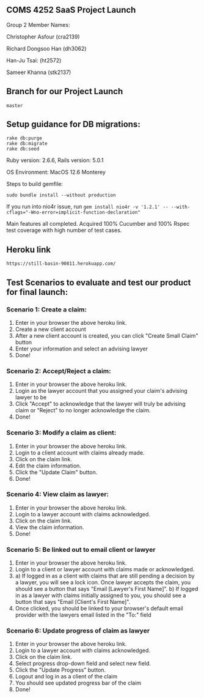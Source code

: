 ## COMS 4252 SaaS Project Launch

Group 2 Member Names:

Christopher Asfour (cra2139)

Richard Dongsoo Han (dh3062)

Han-Ju Tsai: (ht2572)

Sameer Khanna (stk2137)

## Branch for our Project Launch

```
master
```

## Setup guidance for DB migrations:

```
rake db:purge
rake db:migrate
rake db:seed
```

Ruby version: 2.6.6, Rails version: 5.0.1

OS Environment: MacOS 12.6 Monterey

Steps to build gemfile:

```
sudo bundle install --without production
```

If you run into nio4r issue, run ```gem install nio4r -v '1.2.1' -- --with-cflags="-Wno-error=implicit-function-declaration"```

Main features all completed. Acquired 100% Cucumber and 100% Rspec test coverage with high number of test cases.

## Heroku link
```
https://still-basin-90811.herokuapp.com/
```

## Test Scenarios to evaluate and test our product for final launch:

### Scenario 1: Create a claim:
1. Enter in your browser the above heroku link.
2. Create a new client account
3. After a new client account is created, you can click "Create Small Claim" button
4. Enter your information and select an advising lawyer
5. Done!

### Scenario 2: Accept/Reject a claim:
1. Enter in your browser the above heroku link.
2. Login as the lawyer account that you assigned your claim's advising lawyer to be
3. Click "Accept" to acknowledge that the lawyer will truly be advising claim or "Reject"
   to no longer acknowledge the claim.
4. Done!

### Scenario 3: Modify a claim as client:
1. Enter in your browser the above heroku link.
2. Login to a client account with claims already made.
3. Click on the claim link.
4. Edit the claim information.
5. Click the "Update Claim" button.
6. Done!

### Scenario 4: View claim as lawyer:
1. Enter in your browser the above heroku link.
2. Login to a lawyer account with claims acknowledged.
3. Click on the claim link.
4. View the claim information.
5. Done!

### Scenario 5: Be linked out to email client or lawyer
1. Enter in your browser the above heroku link.
2. Login to a client or lawyer account with claims made or acknowledged.
3. a) If logged in as a client with claims that are still pending a decision by a lawyer, you will see a lock icon. Once lawyer accepts the claim, you should see a button that says "Email [Lawyer's First Name]". 
   b) If logged in as a lawyer with claims initially assigned to you, you should see a button that says "Email [Client's First Name]". 
4. Once clicked, you should be linked to your browser's default email provider with the lawyers email listed in the "To:" field

### Scenario 6: Update progress of claim as lawyer
1. Enter in your browser the above heroku link.
2. Login to a lawyer account with claims acknowledged.
3. Click on the claim link.
4. Select progress drop-down field and select new field.
5. Click the "Update Progress" button.
6. Logout and log in as a client of the claim
7. You should see updated progress bar of the claim
8. Done!
